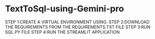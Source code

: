 # TextToSql-using-Gemini-pro

STEP 1:CREATE A VIRTUAL ENVIRONMENT USING.
STEP 2:DOWNLOAD THE REQUIREMENTS FROM THE REQUIREMENTS.TXT FILE
STEP 3:RUN SQL.PY FILE
STEP 4:RUN THE STREAMLIT APPLICATION
